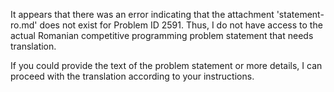 It appears that there was an error indicating that the attachment 'statement-ro.md' does not exist for Problem ID 2591. Thus, I do not have access to the actual Romanian competitive programming problem statement that needs translation.

If you could provide the text of the problem statement or more details, I can proceed with the translation according to your instructions.